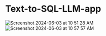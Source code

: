 # Text-to-SQL-LLM-app

![Screenshot 2024-06-03 at 10 51 28 AM](https://github.com/manav-888/Text-to-SQL-LLM-app/assets/28830098/b6fe5ee1-de15-496c-92f2-6a82602e7533)
![Screenshot 2024-06-03 at 10 57 57 AM](https://github.com/manav-888/Text-to-SQL-LLM-app/assets/28830098/73fbaebb-b023-45cd-95c7-292dbe7e91b3)
